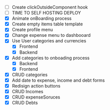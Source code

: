 * [ ] Create clickOutsideComponent hook
* [ ] TIME TO SELF HOSTING DEPLOY
* [X] Animate onBoarding process
* [X] Create empty items table template
* [X] Create profile menu
* [X] Change expense menu to dashbooard
* [X] Use User categories and currencies
  * [X] Frontend
  * [X] Backend
* [x] Add categories to onboading process
  * [X] Backend
  * [x] Frontend
* [X] CRUD categories
* [X] Add date to expense, income and debt forms
* [X] Redisign action buttons
* [x] CRUD Incomes
* [x] CRUD expenseSoruces
* [x] CRUD Debts